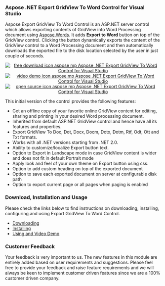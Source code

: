 <div>
<h3>Aspose .NET Export GridView To Word Control for Visual Studio</h3>
<p>Aspose Export GridView To Word Control is an ASP.NET server control which allows exporting contents of GridView into Word Processing document using <a href="https://www.aspose.com/products/words/net" rel="nofollow">Aspose.Words</a>. It adds <strong>Export to Word</strong> button on top of the GridView control. Clicking the button dynamically exports the content of the GridView control to a Word Processing document and then automatically downloads the exported file to the disk location selected by the user in just couple of seconds.</p>
<div>
<p style="text-align: center;"><a title="Free Download - Aspose .NET Export GridView To Word Control" href="http://asposevs.codeplex.com/releases/view/615878"><img title="Free Download - Aspose .NET Export GridView To Word Control" src="http://cdn.aspose.com/Images/marketplace/free-download-icon-aspose-mp.png" alt="free download icon aspose mp Aspose .NET Export GridView To Word Control for Visual Studio" /></a><a title="Video Demo - Aspose .NET Export GridView To Word Control" href="https://www.youtube.com/watch?v=IGNmXtZC3N4"><img title="Video Demo - Aspose .NET Export GridView To Word Control" src="http://cdn.aspose.com/Images/marketplace/video-demo-icon-aspose-mp.png" alt="video demo icon aspose mp Aspose .NET Export GridView To Word Control for Visual Studio" /></a><a title="Source Code - Aspose .NET Export GridView To Word Control" href="http://asposevs.codeplex.com/SourceControl/latest"><img title="Source Code - Aspose .NET Export GridView To Word Control" src="http://cdn.aspose.com/Images/marketplace/open-source-icon-aspose-mp.png" alt="open source icon aspose mp Aspose .NET Export GridView To Word Control for Visual Studio" /></a></p>
<p>This initial version of the control provides the following features:</p>
<ul>
<li>Get an offline copy of your favorite online GridView content for editing, sharing and printing in your desired Word processing document.</li>
<li>Inherited from default ASP.NET GridView control and hence have all its features and properties.</li>
<li>Export GridView To Doc, Dot, Docx, Docm, Dotx, Dotm, Rtf, Odt, Ott and Txt formats.</li>
<li>Works with all .NET versions starting from .NET 2.0.</li>
<li>Ability to customize/localize Export button text.</li>
<li>Option to Export in Landscape mode in case GridView content is wider and does not fit in default Portrait mode</li>
<li>Apply look and feel of your own theme on Export button using css.</li>
<li>Option to add custom heading on top of the exported document</li>
<li>Option to save each exported document on server at configurable disk path</li>
<li>Option to export current page or all pages when paging is enabled</li>
</ul>
<h3>Download, Installation and Usage</h3>
<p>Please check the links below to find instructions on downloading, installing, configuring and using Export GridView To Word Control.</p>
<ul>
<li><a href="https://docs.aspose.com/display/wordsnet/Visual+Studio+Export+GridView+To+Word+Control#VisualStudioExportGridViewToWordControl-Downloading">Downloading </a></li>
<li><a href="https://docs.aspose.com/display/wordsnet/Visual+Studio+Export+GridView+To+Word+Control#VisualStudioExportGridViewToWordControl-Installing">Installing </a></li>
<li><a href="https://docs.aspose.com/display/wordsnet/Visual+Studio+Export+GridView+To+Word+Control#VisualStudioExportGridViewToWordControl-Using">Using and Video Demo</a></li>
</ul>
</div>
<h3>Customer Feedback</h3>
<p>Your feedback is very important to us. The new features in this module are entirely added based on user requirements and suggestions. Please feel free to provide your feedback and raise feature requirements and we will always be keen to implement customer driven features since we are a 100% customer driven company.</p>
</div>
